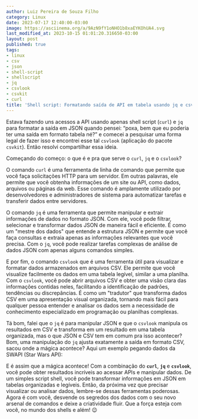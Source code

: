 ```yaml
---
author: Luiz Pereira de Souza Filho
category: Linux
date: 2023-07-17 12:40:00-03:00
image: https://asciinema.org/a/9AzN9fY1oNHO1b8xaEYKOhUA4.svg
last_modified_at: 2023-10-15 01:01:20.316650-03:00
layout: post
published: true
tags:
- linux
- csv
- json
- shell-script
- shellscript
- jq
- csvlook
- csvkit
- curl
title: 'Shell script: Formatando saída de API em tabela usando jq e csvlook'
---
```


Estava fazendo uns acessos a API usando apenas shell script (`curl`) e `jq` para formatar a saída em JSON quando pensei: “poxa, bem que eu poderia ter uma saída em formato tabela né?” e comecei a pesquisar uma forma legal de fazer isso e encontrei esse tal `csvlook` (aplicação do pacote `csvkit`). Então resolvi compartilhar essa ideia.

Começando do começo: o que é e pra que serve o `curl`, `jq` e o `csvlook`?

O comando `curl` é uma ferramenta de linha de comando que permite que você faça solicitações HTTP para um servidor. Em outras palavras, ele permite que você obtenha informações de um site ou API, como dados, arquivos ou páginas da web. Esse comando é amplamente utilizado por desenvolvedores e administradores de sistema para automatizar tarefas e transferir dados entre servidores.

O comando `jq` é uma ferramenta que permite manipular e extrair informações de dados no formato JSON. Com ele, você pode filtrar, selecionar e transformar dados JSON de maneira fácil e eficiente. É como um "mestre dos dados" que entende a estrutura JSON e permite que você faça consultas e extraia apenas as informações relevantes que você precisa. Com o `jq`, você pode realizar tarefas complexas de análise de dados JSON com apenas alguns comandos simples.

E por fim, o comando `csvlook` que é uma ferramenta útil para visualizar e formatar dados armazenados em arquivos CSV. Ele permite que você visualize facilmente os dados em uma tabela legível, similar a uma planilha. Com o `csvlook`, você pode abrir arquivos CSV e obter uma visão clara das informações contidas neles, facilitando a identificação de padrões, tendências ou discrepâncias. É como um "tradutor" que transforma dados CSV em uma apresentação visual organizada, tornando mais fácil para qualquer pessoa entender e analisar os dados sem a necessidade de conhecimento especializado em programação ou planilhas complexas.

Tá bom, falei que o `jq` é para manipular JSON e que o `csvlook` manipula os resultados em CSV e transforma em um resultado em uma tabela organizada, mas o que JSON e CSV tem em comum pra isso acontecer? Bom, uma manipulação do `jq` ajusta exatamente a saída em formato CSV, sacou onde a mágica acontece? Aqui um exemplo pegando dados da SWAPI (Star Wars API):

<script async id="asciicast-9AzN9fY1oNHO1b8xaEYKOhUA4" src="https://asciinema.org/a/9AzN9fY1oNHO1b8xaEYKOhUA4.js"></script>

E é assim que a mágica acontece! Com a combinação do **`curl`**, **`jq`** e **`csvlook`**, você pode obter resultados incríveis ao acessar APIs e manipular dados. De um simples script shell, você pode transformar informações em JSON em tabelas organizadas e legíveis. Então, da próxima vez que precisar visualizar ou analisar dados, lembre-se dessas ferramentas poderosas. Agora é com você, desvende os segredos dos dados com o seu novo arsenal de comandos e deixe a criatividade fluir. Que a força esteja com você, no mundo dos shells e além! 😉
